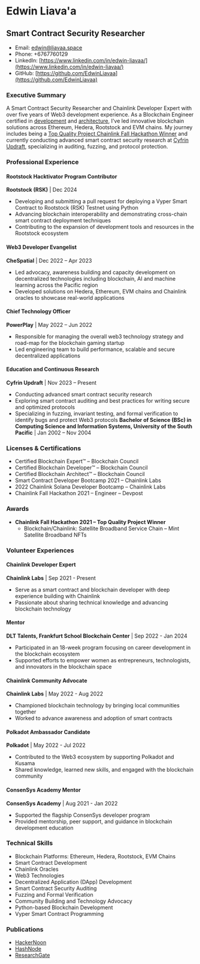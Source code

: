 # Edwin Liava'a
## Smart Contract Security Researcher

- Email: edwin@liavaa.space
- Phone: +6767760129
- LinkedIn: [https://www.linkedin.com/in/edwin-liavaa/](https://www.linkedin.com/in/edwin-liavaa/)
- GitHub: [https://github.com/EdwinLiavaa](https://github.com/EdwinLiavaa)

### Executive Summary

A Smart Contract Security Researcher and Chainlink Developer Expert with over five years of Web3 development experience. As a Blockchain Engineer certified in [development](https://www.credential.net/cf7b13e2-5e6e-48e2-86b2-873e5a3af7e6) and [architecture](https://www.credential.net/f6023f97-521c-431c-983d-74fd95bd3b05), I've led innovative blockchain solutions across Ethereum, Hedera, Rootstock and EVM chains. My journey includes being a [Top Quality Project Chainlink Fall Hackathon Winner](https://devpost.com/software/blockchain-chainlink-satellite-broadband-supply-chain) and currently conducting advanced smart contract security research at [Cyfrin Updraft](https://github.com/EdwinLiavaa/codehawks-security-portfolio), specializing in auditing, fuzzing, and protocol protection.

### Professional Experience

#### Rootstock Hacktivator Program Contributor
**Rootstock (RSK)** | Dec 2024
- Developing and submitting a pull request for deploying a Vyper Smart Contract to Rootstock (RSK) Testnet using Python
- Advancing blockchain interoperability and demonstrating cross-chain smart contract deployment techniques
- Contributing to the expansion of development tools and resources in the Rootstock ecosystem

#### Web3 Developer Evangelist
**CheSpatial** | Dec 2022 – Apr 2023
- Led advocacy, awareness building and capacity development on decentralized technologies including blockchain, AI and machine learning across the Pacific region
- Developed solutions on Hedera, Ethereum, EVM chains and Chainlink oracles to showcase real-world applications

#### Chief Technology Officer
**PowerPlay** | May 2022 – Jun 2022
- Responsible for managing the overall web3 technology strategy and road-map for the blockchain gaming startup
- Led engineering team to build performance, scalable and secure decentralized applications

#### Education and Continuous Research
**Cyfrin Updraft** | Nov 2023 – Present
- Conducting advanced smart contract security research
- Exploring smart contract auditing and best practices for writing secure and optimized protocols
- Specializing in fuzzing, invariant testing, and formal verification to identify bugs and protect Web3 protocols
**Bachelor of Science (BSc) in Computing Science and Information Systems, University of the South Pacific** | Jan 2002 – Nov 2004

### Licenses & Certifications

- Certified Blockchain Expert™ – Blockchain Council
- Certified Blockchain Developer™ – Blockchain Council
- Certified Blockchain Architect™ – Blockchain Council
- Smart Contract Developer Bootcamp 2021 – Chainlink Labs
- 2022 Chainlink Solana Developer Bootcamp – Chainlink Labs
- Chainlink Fall Hackathon 2021 – Engineer – Devpost

### Awards

- **Chainlink Fall Hackathon 2021 – Top Quality Project Winner**
  - Blockchain/Chainlink: Satellite Broadband Service Chain – Mint Satellite Broadband NFTs

### Volunteer Experiences

#### Chainlink Developer Expert
**Chainlink Labs** | Sep 2021 - Present
- Serve as a smart contract and blockchain developer with deep experience building with Chainlink
- Passionate about sharing technical knowledge and advancing blockchain technology

#### Mentor
**DLT Talents, Frankfurt School Blockchain Center** | Sep 2022 - Jan 2024
- Participated in an 18-week program focusing on career development in the blockchain ecosystem
- Supported efforts to empower women as entrepreneurs, technologists, and innovators in the blockchain space

#### Chainlink Community Advocate
**Chainlink Labs** | May 2022 - Aug 2022
- Championed blockchain technology by bringing local communities together
- Worked to advance awareness and adoption of smart contracts

#### Polkadot Ambassador Candidate
**Polkadot** | May 2022 - Jul 2022
- Contributed to the Web3 ecosystem by supporting Polkadot and Kusama
- Shared knowledge, learned new skills, and engaged with the blockchain community

#### ConsenSys Academy Mentor
**ConsenSys Academy** | Aug 2021 - Jan 2022
- Supported the flagship ConsenSys developer program
- Provided mentorship, peer support, and guidance in blockchain development education

### Technical Skills

- Blockchain Platforms: Ethereum, Hedera, Rootstock, EVM Chains
- Smart Contract Development
- Chainlink Oracles
- Web3 Technologies
- Decentralized Application (DApp) Development
- Smart Contract Security Auditing
- Fuzzing and Formal Verification
- Community Building and Technology Advocacy
- Python-based Blockchain Development
- Vyper Smart Contract Programming

### Publications

- [HackerNoon](https://hackernoon.com/u/edwinliavaa)
- [HashNode](https://hashnode.com/@EdwinLiavaa)
- [ResearchGate](https://www.researchgate.net/profile/Edwin-Liavaa)

